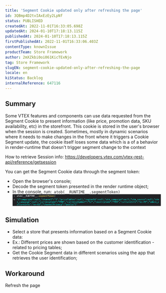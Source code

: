 ```yaml
---
title: 'Segment Cookie updated only after refreshing the page'
id: 3QBmp4D2tvIAxEzEy2LpNf
status: PUBLISHED
createdAt: 2022-11-01T16:33:05.698Z
updatedAt: 2024-01-10T17:18:13.115Z
publishedAt: 2024-01-10T17:18:13.115Z
firstPublishedAt: 2022-11-01T16:33:06.403Z
contentType: knownIssue
productTeam: Store Framework
author: 2mXZkbi0oi061KicTExNjo
tag: Store Framework
slugEN: segment-cookie-updated-only-after-refreshing-the-page
locale: en
kiStatus: Backlog
internalReference: 647116
---
```


## Summary


Some VTEX features and components can use data requested from the Segment Cookie to present information (like price, promotion data, SKU availability, etc) in the storefront. This cookie is stored in the user's browser when the session is created. Sometimes, mostly in dynamic scenarios where it needs to make changes in the front where it triggers a Cookie Segment update, the cookie itself loses some data which is a of a behavior in render-runtime that doesn't trigger segment change to the context

How to retrieve Session info:
https://developers.vtex.com/vtex-rest-api/reference/getsession

You can get the Segment Cookie data through the segment token:

- Open the browser's console;
- Decode the segment token presented in the render runtime object;
- In the console, run:` atob(__RUNTIME__.segmentToken)`
 ![](https://raw.githubusercontent.com/vtexdocs/help-center-content/refs/heads/main/docs/en/known-issues/Store%20Framework/segment-cookie-updated-only-after-refreshing-the-page_1.png)


##

## Simulation



- Select a store that presents information based on a Segment Cookie data:
- Ex.: Different prices are shown based on the customer identification - related to pricing tables;
- Get the Cookie Segment data in different scenarios using the app that retrieves the user identification;


##

## Workaround


Refresh the page





